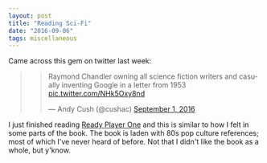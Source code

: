 ```yaml
---
layout: post
title: "Reading Sci-Fi"
date: "2016-09-06"
tags: miscellaneous
---
```


Came across this gem on twitter last week:

> <blockquote class="twitter-tweet" data-lang="en"><p lang="en" dir="ltr">Raymond Chandler owning all science fiction writers and casually inventing Google in a letter from 1953 <a href="https://t.co/NHk5Oxy8nd">pic.twitter.com/NHk5Oxy8nd</a></p>&mdash; Andy Cush (@cushac) <a href="https://twitter.com/cushac/status/771390995825123328">September 1, 2016</a></blockquote>
<script async src="//platform.twitter.com/widgets.js" charset="utf-8"></script>

I just finished reading [Ready Player One](http://www.amazon.in/Ready-Player-One-Ernest-Cline/dp/0099560437/ref=sr_1_1?ie=UTF8&qid=1473148370&sr=8-1&keywords=ready+player+one) and this is similar to how I felt in some parts of the book. The book is laden with 80s pop culture references; most of which I've never heard of before. Not that I didn't like the book as a whole, but y'know.
